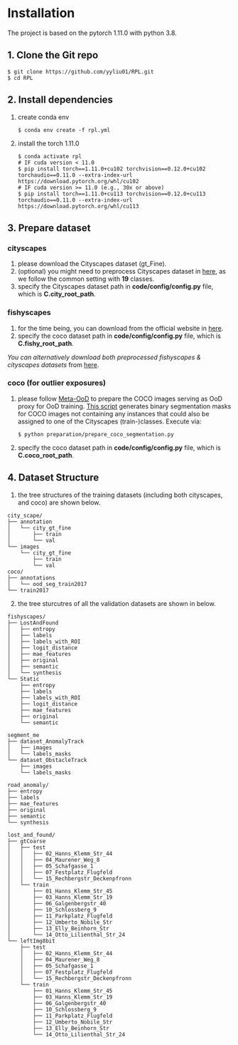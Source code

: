 # Installation

The project is based on the pytorch 1.11.0 with python 3.8.

## 1. Clone the Git  repo

``` shell
$ git clone https://github.com/yyliu01/RPL.git
$ cd RPL
```

## 2. Install dependencies

1) create conda env
    ```shell
    $ conda env create -f rpl.yml
    ```
2) install the torch 1.11.0
    ```shell
    $ conda activate rpl
    # IF cuda version < 11.0
    $ pip install torch==1.11.0+cu102 torchvision==0.12.0+cu102 torchaudio==0.11.0 --extra-index-url https://download.pytorch.org/whl/cu102
    # IF cuda version >= 11.0 (e.g., 30x or above)
    $ pip install torch==1.11.0+cu113 torchvision==0.12.0+cu113 torchaudio==0.11.0 --extra-index-url https://download.pytorch.org/whl/cu113
    ```

## 3. Prepare dataset

### cityscapes

1) please download the Cityscapes dataset (gt_Fine).
2) (optional) you might need to preprocess Cityscapes dataset
   in [here](https://github.com/mcordts/cityscapesScripts/tree/master/cityscapesscripts/preparation), as we follow the
   common setting with **19** classes. 
3) specify the Cityscapes dataset path in **code/config/config.py** file, which is **C.city_root_path**.

### fishyscapes

1) for the time being, you can download from the official website in [here](https://fishyscapes.com/dataset).
2) specify the coco dataset path in **code/config/config.py** file, which is **C.fishy_root_path**.

*You can alternatively download both preprocessed fishyscapes & cityscapes datasets* from [here](https://drive.google.com/drive/u/0/folders/18qCyDfeVEeMtmGzPcXllQva_5NT-fTi1).

### coco (for outlier exposures)

1) please follow [Meta-OoD](https://github.com/robin-chan/meta-ood/tree/master/preparation) to prepare the COCO images
   serving as OoD proxy for OoD
   training. [This script](https://github.com/robin-chan/meta-ood/blob/master/preparation/prepare_coco_segmentation.py)
   generates binary segmentation masks for COCO images not containing any instances that could also be assigned to one
   of the Cityscapes (train-)classes. Execute via:
   ```shell 
   $ python preparation/prepare_coco_segmentation.py
   ```
2) specify the coco dataset path in **code/config/config.py** file, which is **C.coco_root_path**.

## 4. Dataset Structure

1) the tree structures of the training datasets (including both cityscapes, and coco) are shown below.

```shell
city_scape/
├── annotation
│   └── city_gt_fine
│       ├── train
│       └── val
└── images
    └── city_gt_fine
        ├── train
        └── val
coco/
├── annotations
│   └── ood_seg_train2017
└── train2017
```
2) the tree sturcutres of all the validation datasets are shown in below.
```shell
fishyscapes/
├── LostAndFound
│   ├── entropy
│   ├── labels
│   ├── labels_with_ROI
│   ├── logit_distance
│   ├── mae_features
│   ├── original
│   ├── semantic
│   └── synthesis
└── Static
    ├── entropy
    ├── labels
    ├── labels_with_ROI
    ├── logit_distance
    ├── mae_features
    ├── original
    └── semantic
    
segment_me
├── dataset_AnomalyTrack
│   ├── images
│   └── labels_masks
└── dataset_ObstacleTrack
    ├── images
    └── labels_masks

road_anomaly/
├── entropy
├── labels
├── mae_features
├── original
├── semantic
└── synthesis

lost_and_found/
├── gtCoarse
│   ├── test
│   │   ├── 02_Hanns_Klemm_Str_44
│   │   ├── 04_Maurener_Weg_8
│   │   ├── 05_Schafgasse_1
│   │   ├── 07_Festplatz_Flugfeld
│   │   └── 15_Rechbergstr_Deckenpfronn
│   └── train
│       ├── 01_Hanns_Klemm_Str_45
│       ├── 03_Hanns_Klemm_Str_19
│       ├── 06_Galgenbergstr_40
│       ├── 10_Schlossberg_9
│       ├── 11_Parkplatz_Flugfeld
│       ├── 12_Umberto_Nobile_Str
│       ├── 13_Elly_Beinhorn_Str
│       └── 14_Otto_Lilienthal_Str_24
└── leftImg8bit
    ├── test
    │   ├── 02_Hanns_Klemm_Str_44
    │   ├── 04_Maurener_Weg_8
    │   ├── 05_Schafgasse_1
    │   ├── 07_Festplatz_Flugfeld
    │   └── 15_Rechbergstr_Deckenpfronn
    └── train
        ├── 01_Hanns_Klemm_Str_45
        ├── 03_Hanns_Klemm_Str_19
        ├── 06_Galgenbergstr_40
        ├── 10_Schlossberg_9
        ├── 11_Parkplatz_Flugfeld
        ├── 12_Umberto_Nobile_Str
        ├── 13_Elly_Beinhorn_Str
        └── 14_Otto_Lilienthal_Str_24

```



